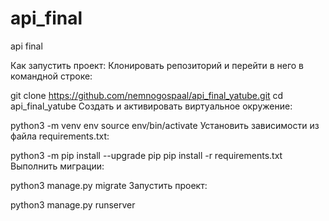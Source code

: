 # api_final
api final

Как запустить проект:
Клонировать репозиторий и перейти в него в командной строке:

git clone https://github.com/nemnogospaal/api_final_yatube.git
cd api_final_yatube
Cоздать и активировать виртуальное окружение:

python3 -m venv env
source env/bin/activate
Установить зависимости из файла requirements.txt:

python3 -m pip install --upgrade pip
pip install -r requirements.txt
Выполнить миграции:

python3 manage.py migrate
Запустить проект:

python3 manage.py runserver